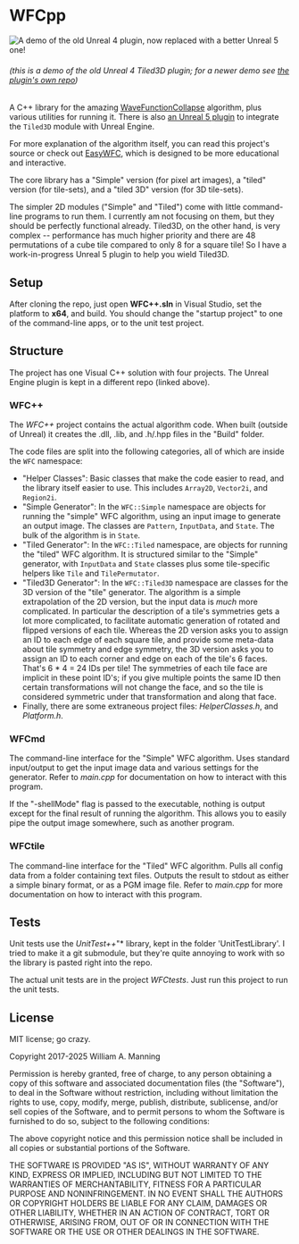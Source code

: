 # WFCpp

![A demo of the old Unreal 4 plugin, now replaced with a better Unreal 5 one!](https://i.imgur.com/vkABeE1.gif)

###### (this is a demo of the old Unreal 4 Tiled3D plugin; for a newer demo see [the plugin's own repo](https://github.com/heyx3/WfcUnreal))

A C++ library for the amazing [WaveFunctionCollapse](https://github.com/mxgmn/WaveFunctionCollapse) algorithm, plus various utilities for running it.
There is also [an Unreal 5 plugin](https://github.com/heyx3/WfcUnreal) to integrate the `Tiled3D` module with Unreal Engine.

For more explanation of the algorithm itself, you can read this project's source or check out [EasyWFC](https://github.com/heyx3/EasyWFC),
    which is designed to be more educational and interactive.

The core library has a "Simple" version (for pixel art images), a "tiled" version (for tile-sets),
    and a "tiled 3D" version (for 3D tile-sets).

The simpler 2D modules ("Simple" and "Tiled") come with little command-line programs to run them.
I currently am not focusing on them, but they should be perfectly functional already.
Tiled3D, on the other hand, is very complex -- performance has much higher priority
    and there are 48 permutations of a cube tile compared to only 8 for a square tile!
So I have a work-in-progress Unreal 5 plugin to help you wield Tiled3D.

## Setup

After cloning the repo, just open **WFC++.sln** in Visual Studio, set the platform to **x64**, and build.
You should change the "startup project" to one of the command-line apps, or to the unit test project.

## Structure

The project has one Visual C++ solution with four projects. The Unreal Engine plugin is kept in a different repo (linked above).

### WFC++

The *WFC++* project contains the actual algorithm code.
When built (outside of Unreal) it creates the .dll, .lib, and .h/.hpp files in the "Build" folder.

The code files are split into the following categories, all of which are inside the `WFC` namespace:

* "Helper Classes": Basic classes that make the code easier to read, and the library itself easier to use. This includes `Array2D`, `Vector2i`, and `Region2i`.
* "Simple Generator": In the `WFC::Simple` namespace are objects for running the "simple" WFC algorithm, 
using an input image to generate an output image.
The classes are `Pattern`, `InputData`, and `State`.
The bulk of the algorithm is in `State`.
* "Tiled Generator": In the `WFC::Tiled` namespace, are objects for running the "tiled" WFC algorithm.
It is structured similar to the "Simple" generator, with `InputData` and `State` classes
plus some tile-specific helpers like `Tile` and `TilePermutator`.
* "Tiled3D Generator": In the `WFC::Tiled3D` namespace are classes for the 3D version of the "tile" generator.
The algorithm is a simple extrapolation of the 2D version, but the input data is *much* more complicated.
In particular the description of a tile's symmetries gets a lot more complicated, to facilitate automatic generation of rotated and flipped versions of each tile.
Whereas the 2D version asks you to assign an ID to each edge of each square tile, and provide some meta-data about tile symmetry and edge symmetry,
the 3D version asks you to assign an ID to each corner and edge on each of the tile's 6 faces.
That's 6 * 4 = 24 IDs per tile!
The symmetries of each tile face are implicit in these point ID's;
if you give multiple points the same ID then certain transformations will not change the face,
and so the tile is considered symmetric under that transformation and along that face.
* Finally, there are some extraneous project files: *HelperClasses.h*, and *Platform.h*.

### WFCmd

The command-line interface for the "Simple" WFC algorithm. Uses standard input/output to get the input image data and various settings for the generator. Refer to *main.cpp* for documentation on how to interact with this program.

If the "-shellMode" flag is passed to the executable, nothing is output except for the final result of running the algorithm. This allows you to easily pipe the output image somewhere, such as another program.

### WFCtile

The command-line interface for the "Tiled" WFC algorithm. Pulls all config data from a folder containing text files. Outputs the result to stdout as either a simple binary format, or as a PGM image file. Refer to *main.cpp* for more documentation on how to interact with this program.

## Tests

Unit tests use the *UnitTest++*"* library, kept in the folder 'UnitTestLibrary'.
I tried to make it a git submodule, but they're quite annoying to work with so the library is pasted right into the repo.

The actual unit tests are in the project *WFCtests*.
Just run this project to run the unit tests.

## License

MIT license; go crazy.

Copyright 2017-2025 William A. Manning

Permission is hereby granted, free of charge, to any person obtaining a copy of this software and associated documentation files (the "Software"), to deal in the Software without restriction, including without limitation the rights to use, copy, modify, merge, publish, distribute, sublicense, and/or sell copies of the Software, and to permit persons to whom the Software is furnished to do so, subject to the following conditions:

The above copyright notice and this permission notice shall be included in all copies or substantial portions of the Software.

THE SOFTWARE IS PROVIDED "AS IS", WITHOUT WARRANTY OF ANY KIND, EXPRESS OR IMPLIED, INCLUDING BUT NOT LIMITED TO THE WARRANTIES OF MERCHANTABILITY, FITNESS FOR A PARTICULAR PURPOSE AND NONINFRINGEMENT. IN NO EVENT SHALL THE AUTHORS OR COPYRIGHT HOLDERS BE LIABLE FOR ANY CLAIM, DAMAGES OR OTHER LIABILITY, WHETHER IN AN ACTION OF CONTRACT, TORT OR OTHERWISE, ARISING FROM, OUT OF OR IN CONNECTION WITH THE SOFTWARE OR THE USE OR OTHER DEALINGS IN THE SOFTWARE.
